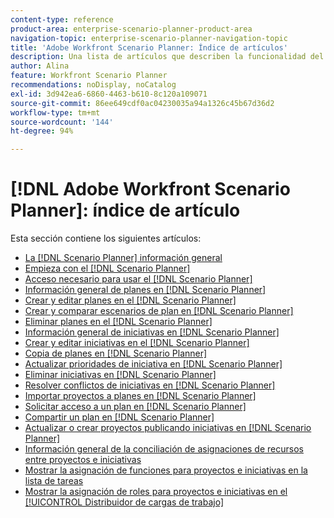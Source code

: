```yaml
---
content-type: reference
product-area: enterprise-scenario-planner-product-area
navigation-topic: enterprise-scenario-planner-navigation-topic
title: 'Adobe Workfront Scenario Planner: Índice de artículos'
description: Una lista de artículos que describen la funcionalidad del planificador de escenarios de Adobe Workfront.
author: Alina
feature: Workfront Scenario Planner
recommendations: noDisplay, noCatalog
exl-id: 3d942ea6-6860-4463-b610-8c120a109071
source-git-commit: 86ee649cdf0ac04230035a94a1326c45b67d36d2
workflow-type: tm+mt
source-wordcount: '144'
ht-degree: 94%

---
```


# [!DNL Adobe Workfront Scenario Planner]: índice de artículo

Esta sección contiene los siguientes artículos:

* [La  [!DNL Scenario Planner] información general](../scenario-planner/scenario-planner-overview.md)
* [Empieza con el [!DNL Scenario Planner]](../scenario-planner/get-started-with-scenario-planning.md)
* [Acceso necesario para usar el [!DNL Scenario Planner]](../scenario-planner/access-needed-to-use-sp.md)
* [Información general de planes en [!DNL Scenario Planner]](../scenario-planner/plans-overview.md)
* [Crear y editar planes en el [!DNL Scenario Planner]](../scenario-planner/create-and-edit-plans.md)
* [Crear y comparar escenarios de plan en [!DNL Scenario Planner]](../scenario-planner/create-and-compare-scenarios-for-a-plan.md)
* [Eliminar planes en el [!DNL Scenario Planner]](../scenario-planner/delete-plans.md)
* [Información general de iniciativas en [!DNL Scenario Planner]](../scenario-planner/initiatives-overview.md)
* [Crear y editar iniciativas en el [!DNL Scenario Planner]](../scenario-planner/create-and-edit-initiatives.md)
* [Copia de planes en [!DNL Scenario Planner]](../scenario-planner/copy-initiatives.md)
* [Actualizar prioridades de iniciativa en [!DNL Scenario Planner]](../scenario-planner/prioritize-initiatives.md)
* [Eliminar iniciativas en [!DNL Scenario Planner]](../scenario-planner/delete-initiatives.md)
* [Resolver conflictos de iniciativas en [!DNL Scenario Planner]](../scenario-planner/resolve-conflicts-in-sp.md)
* [Importar proyectos a planes en [!DNL Scenario Planner]](../scenario-planner/import-projects-to-plans.md)
* [Solicitar acceso a un plan en [!DNL Scenario Planner]](../scenario-planner/request-access-to-plan.md)
* [Compartir un plan en [!DNL Scenario Planner]](../scenario-planner/share-a-plan.md)
* [Actualizar o crear proyectos publicando iniciativas en [!DNL Scenario Planner]](../scenario-planner/publish-scenarios-update-projects.md)
* [Información general de la conciliación de asignaciones de recursos entre proyectos e iniciativas](../scenario-planner/overview-reconcile-allocations-between-projects-initiatives.md)
* [Mostrar la asignación de funciones para proyectos e iniciativas en la lista de tareas](../scenario-planner/show-role-allocation-task-list-nwe.md)
* [Mostrar la asignación de roles para proyectos e iniciativas en el [!UICONTROL Distribuidor de cargas de trabajo]](../scenario-planner/show-role-allocation-workload-balancer.md)

 
